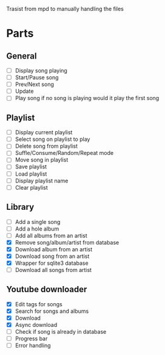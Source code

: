 
Trasist from mpd to manually handling the files

# Parts

## General 
- [ ] Display song playing
- [ ] Start/Pause song
- [ ] Prev/Next song
- [ ] Update
- [ ] Play song if no song is playing would it play the first song

## Playlist

- [ ] Display current playlist
- [ ] Select song on playlist to play
- [ ] Delete song from playlist
- [ ] Suffle/Consume/Random/Repeat mode
- [ ] Move song in playlist
- [ ] Save playlist
- [ ] Load playlist
- [ ] Display playlist name
- [ ] Clear playlist

## Library
- [ ] Add a single song
- [ ] Add a hole album
- [ ] Add all albums from an artist
- [x] Remove song/album/artist from database
- [x] Download album from an artist
- [x] Download song from an artist
- [x] Wrapper for sqlite3 database
- [ ] Download all songs from artist

## Youtube downloader
- [x] Edit tags for songs
- [x] Search for songs and albums
- [x] Download
- [x] Async download 
- [ ] Check if song is already in database
- [ ] Progress bar
- [ ] Error handling
